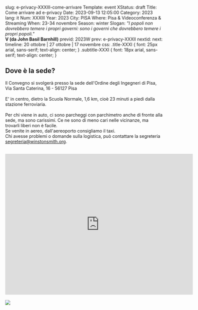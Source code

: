 slug: e-privacy-XXXIII-come-arrivare
Template: event
XStatus: draft
Title: Come arrivare ad e-privacy
Date: 2023-09-13 12:05:00
Category: 2023
lang: it
Num: XXXIII
Year: 2023
City: PISA
Where: Pisa & Videoconferenza & Streaming
When: 23-34 novembre
Season: winter
Slogan: <i>"I popoli non dovrebbero temere i propri governi: sono i governi che dovrebbero temere i propri popoli."</i><br/><b>V (da John Basil Barnhill)</b>
previd: 2023W
prev: e-privacy-XXXII
nextid:
next:
timeline: 20 ottobre | 27 ottobre | 17 novembre
css: .title-XXXI { font: 25px arial, sans-serif; text-align: center; }   .subtitle-XXXI { font: 18px arial, sans-serif; text-align: center; }


<h2>Dove è la sede? </h2>

Il Convegno si svolgerà presso la sede dell'Ordine degli Ingegneri di Pisa, Via Santa Caterina, 16 - 56127 Pisa 
<br>
<br>
E' in centro, dietro la Scuola Normale, 1,6 km, cioè 23 minuti a piedi dalla stazione ferroviaria.
<br>
<br>
Per chi viene in auto, ci sono parcheggi con parchimetro anche di fronte alla sede, ma sono carissimi. Ce ne sono di meno cari nelle vicinanze, ma trovarli liberi non è facile.
<br>
Se venite in aereo, dall'aereoporto consigliamo il taxi.
<br>
Chi avesse problemi o domande sulla logistica, può contattare la segreteria [segreteria@winstonsmith.org](mailto:segreteria@winstonsmith.org).
<br>
<br>


<iframe src="https://www.google.com/maps/embed?pb=!1m18!1m12!1m3!1d311.96866116517737!2d10.401996093013487!3d43.72155285217666!2m3!1f0!2f0!3f0!3m2!1i1024!2i768!4f13.1!3m3!1m2!1s0x12d591a477324605%3A0x8be010738f692abd!2sVia%20Santa%20Caterina%2C%2016%2C%2056127%20Pisa%20PI!5e0!3m2!1sit!2sit!4v1698578805175!5m2!1sit!2sit" width="600" height="450" style="border:0;" allowfullscreen="" loading="lazy" referrerpolicy="no-referrer-when-downgrade"></iframe>
<br>
<br>
<img src="/images/sale/ordine_ingegneri_pisa.png">



